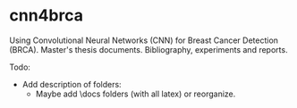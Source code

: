# cnn4brca
Using Convolutional Neural Networks (CNN) for Breast Cancer Detection (BRCA). Master's thesis documents. Bibliography, experiments and reports.

Todo:
* Add description of folders:
	* Maybe add \docs folders (with all latex) or reorganize.
